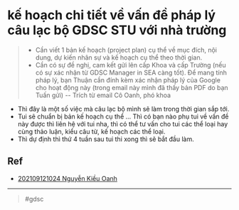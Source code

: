 # kế hoạch chi tiết về vấn đề pháp lý câu lạc bộ GDSC STU với nhà trường

> - Cần viết 1 bản kế hoạch (project plan) cụ thể về mục đích, nội dung, dự kiến nhân sự và kế hoạch cụ thể theo thời gian.
> - Cần có sự đề nghị, cam kết gửi lên cấp Khoa và cấp Trường (nếu có sự xác nhận từ GDSC Manager in SEA càng tốt). Để mang tính pháp lý, bạn Thuận cần đính kèm xác nhận pháp lý của Google cho hoạt động này (trong email này mình đã thấy bản PDF do bạn Tuấn gửi)
> -- Trích từ email Cô Oanh, phó khoa

- Thì đây là một số việc mà câu lạc bộ mình sẽ làm trong thời gian sắp tới.
- Tui sẽ chuẩn bị bản kế hoạch cụ thể ... Thì có bạn nào phụ tui về vấn đề này được thì liên hệ với tui nha, thì có thể tư vấn cho tui các thể loại hay cùng thảo luận, kiểu câu từ, kế hoạch các thể loại.
- Thì dự định thì thứ 4 tuần sau tui thi xong thì sẽ bắt đầu làm.


## Ref

- [202109121024 Nguyễn Kiều Oanh](202109121024.md)

---
> #gdsc
